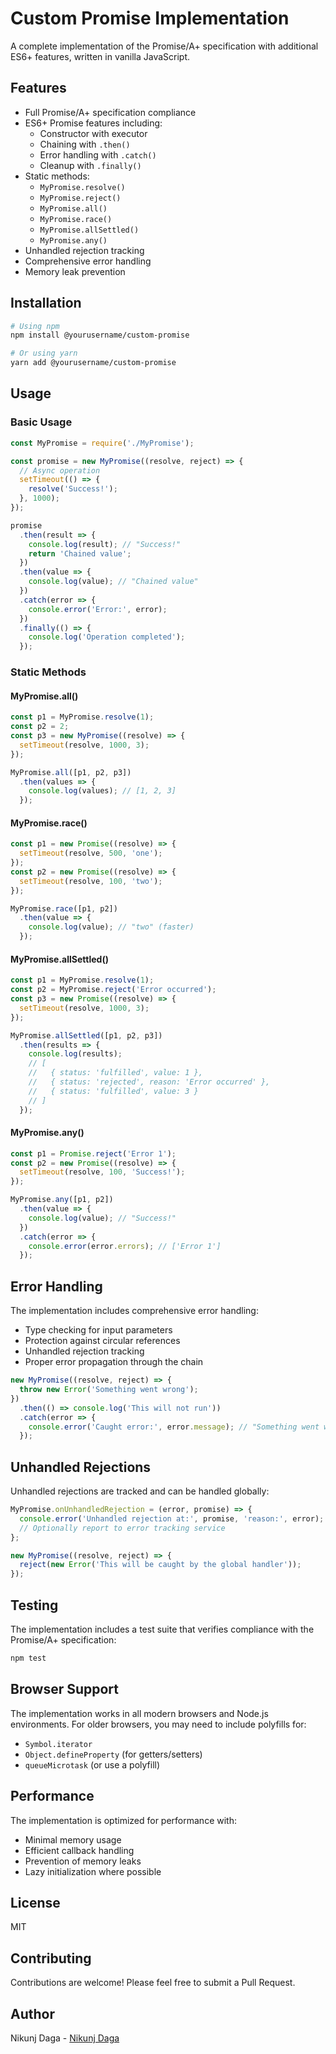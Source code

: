 # Custom Promise Implementation

A complete implementation of the Promise/A+ specification with additional ES6+ features, written in vanilla JavaScript.

## Features

- Full Promise/A+ specification compliance
- ES6+ Promise features including:
  - Constructor with executor
  - Chaining with `.then()`
  - Error handling with `.catch()`
  - Cleanup with `.finally()`
- Static methods:
  - `MyPromise.resolve()`
  - `MyPromise.reject()`
  - `MyPromise.all()`
  - `MyPromise.race()`
  - `MyPromise.allSettled()`
  - `MyPromise.any()`
- Unhandled rejection tracking
- Comprehensive error handling
- Memory leak prevention

## Installation

```bash
# Using npm
npm install @yourusername/custom-promise

# Or using yarn
yarn add @yourusername/custom-promise
```

## Usage

### Basic Usage

```javascript
const MyPromise = require('./MyPromise');

const promise = new MyPromise((resolve, reject) => {
  // Async operation
  setTimeout(() => {
    resolve('Success!');
  }, 1000);
});

promise
  .then(result => {
    console.log(result); // "Success!"
    return 'Chained value';
  })
  .then(value => {
    console.log(value); // "Chained value"
  })
  .catch(error => {
    console.error('Error:', error);
  })
  .finally(() => {
    console.log('Operation completed');
  });
```

### Static Methods

#### MyPromise.all()

```javascript
const p1 = MyPromise.resolve(1);
const p2 = 2;
const p3 = new MyPromise((resolve) => {
  setTimeout(resolve, 1000, 3);
});

MyPromise.all([p1, p2, p3])
  .then(values => {
    console.log(values); // [1, 2, 3]
  });
```

#### MyPromise.race()

```javascript
const p1 = new Promise((resolve) => {
  setTimeout(resolve, 500, 'one');
});
const p2 = new Promise((resolve) => {
  setTimeout(resolve, 100, 'two');
});

MyPromise.race([p1, p2])
  .then(value => {
    console.log(value); // "two" (faster)
  });
```

#### MyPromise.allSettled()

```javascript
const p1 = MyPromise.resolve(1);
const p2 = MyPromise.reject('Error occurred');
const p3 = new Promise((resolve) => {
  setTimeout(resolve, 1000, 3);
});

MyPromise.allSettled([p1, p2, p3])
  .then(results => {
    console.log(results);
    // [
    //   { status: 'fulfilled', value: 1 },
    //   { status: 'rejected', reason: 'Error occurred' },
    //   { status: 'fulfilled', value: 3 }
    // ]
  });
```

#### MyPromise.any()

```javascript
const p1 = Promise.reject('Error 1');
const p2 = new Promise((resolve) => {
  setTimeout(resolve, 100, 'Success!');
});

MyPromise.any([p1, p2])
  .then(value => {
    console.log(value); // "Success!"
  })
  .catch(error => {
    console.error(error.errors); // ['Error 1']
  });
```

## Error Handling

The implementation includes comprehensive error handling:

- Type checking for input parameters
- Protection against circular references
- Unhandled rejection tracking
- Proper error propagation through the chain

```javascript
new MyPromise((resolve, reject) => {
  throw new Error('Something went wrong');
})
  .then(() => console.log('This will not run'))
  .catch(error => {
    console.error('Caught error:', error.message); // "Something went wrong"
  });
```

## Unhandled Rejections

Unhandled rejections are tracked and can be handled globally:

```javascript
MyPromise.onUnhandledRejection = (error, promise) => {
  console.error('Unhandled rejection at:', promise, 'reason:', error);
  // Optionally report to error tracking service
};

new MyPromise((resolve, reject) => {
  reject(new Error('This will be caught by the global handler'));
});
```

## Testing

The implementation includes a test suite that verifies compliance with the Promise/A+ specification:

```bash
npm test
```

## Browser Support

The implementation works in all modern browsers and Node.js environments. For older browsers, you may need to include polyfills for:

- `Symbol.iterator`
- `Object.defineProperty` (for getters/setters)
- `queueMicrotask` (or use a polyfill)

## Performance

The implementation is optimized for performance with:

- Minimal memory usage
- Efficient callback handling
- Prevention of memory leaks
- Lazy initialization where possible

## License

MIT

## Contributing

Contributions are welcome! Please feel free to submit a Pull Request.

## Author

Nikunj Daga - [Nikunj Daga](https://github.com/Nikunj-daga-94)

